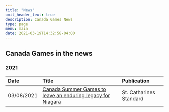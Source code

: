 ```yaml
---
title: "News"
omit_header_text: true
description: Canada Games News
type: page
menu: main
date: 2021-03-19T14:32:58-04:00
---
```

## Canada Games in the news
### 2021
Date|Title|Publication
:------|:------|:------
03/08/2021|[Canada Summer Games to leave an enduring legacy for Niagara](https://www.stcatharinesstandard.ca/news/niagara-region/2021/03/08/canada-summer-games-to-leave-an-enduring-legacy-for-niagara.html)|St. Catharines Standard


